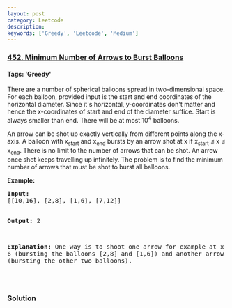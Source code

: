```yaml
---
layout: post
category: Leetcode
description: 
keywords: ['Greedy', 'Leetcode', 'Medium']
---
```

### [452. Minimum Number of Arrows to Burst Balloons](https://leetcode.com/problems/minimum-number-of-arrows-to-burst-balloons)

#### Tags: 'Greedy'

<div class="content__u3I1 question-content__JfgR"><div><p>There are a number of spherical balloons spread in two-dimensional space. For each balloon, provided input is the start and end coordinates of the horizontal diameter. Since it's horizontal, y-coordinates don't matter and hence the x-coordinates of start and end of the diameter suffice. Start is always smaller than end. There will be at most 10<sup>4</sup> balloons.</p>
<p>An arrow can be shot up exactly vertically from different points along the x-axis. A balloon with x<sub>start</sub> and x<sub>end</sub> bursts by an arrow shot at x if x<sub>start</sub> ≤ x ≤ x<sub>end</sub>. There is no limit to the number of arrows that can be shot. An arrow once shot keeps travelling up infinitely. The problem is to find the minimum number of arrows that must be shot to burst all balloons.</p>
<p><b>Example:</b></p>
<pre><b>Input:</b>
[[10,16], [2,8], [1,6], [7,12]]

<b>Output:</b>
2

<b>Explanation:</b>
One way is to shoot one arrow for example at x = 6 (bursting the balloons [2,8] and [1,6]) and another arrow at x = 11 (bursting the other two balloons).
</pre>
<p> </p>
</div></div>

### Solution
